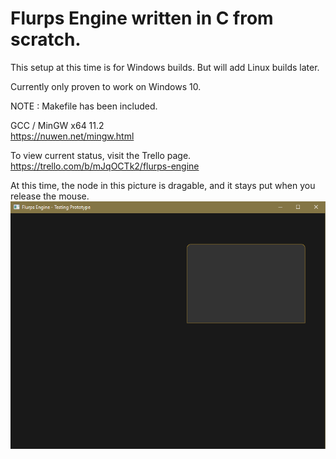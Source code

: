 # Flurps Engine written in C from scratch.
  
This setup at this time is for Windows builds. But will add Linux builds later.  
  
Currently only proven to work on Windows 10. 
  
NOTE : Makefile has been included.  
  
GCC / MinGW x64 11.2  
https://nuwen.net/mingw.html  
  
To view current status, visit the Trello page.  
https://trello.com/b/mJqOCTk2/flurps-engine  
  
  
At this time, the node in this picture is dragable, and it stays put when you release the mouse.  
![progress](dragablenode.png)  
